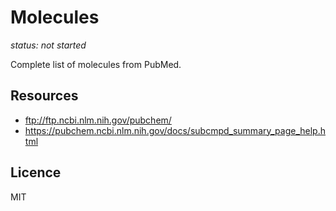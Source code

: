 # Molecules

_status: not started_

Complete list of molecules from PubMed.

## Resources

- ftp://ftp.ncbi.nlm.nih.gov/pubchem/
- https://pubchem.ncbi.nlm.nih.gov/docs/subcmpd_summary_page_help.html

## Licence

MIT